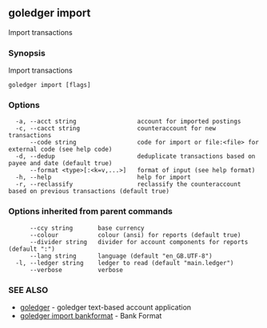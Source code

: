 ## goledger import

Import transactions

### Synopsis

Import transactions

```
goledger import [flags]
```

### Options

```
  -a, --acct string                 account for imported postings
  -c, --cacct string                counteraccount for new transactions
      --code string                 code for import or file:<file> for external code (see help code)
  -d, --dedup                       deduplicate transactions based on payee and date (default true)
      --format <type>[:<k=v,...>]   format of input (see help format)
  -h, --help                        help for import
  -r, --reclassify                  reclassify the counteraccount based on previous transactions (default true)
```

### Options inherited from parent commands

```
      --ccy string       base currency
      --colour           colour (ansi) for reports (default true)
      --divider string   divider for account components for reports (default ":")
      --lang string      language (default "en_GB.UTF-8")
  -l, --ledger string    ledger to read (default "main.ledger")
      --verbose          verbose
```

### SEE ALSO

* [goledger](goledger.md)	 - goledger text-based account application
* [goledger import bankformat](goledger_import_bankformat.md)	 - Bank Format

